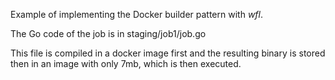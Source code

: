 Example of implementing the Docker builder pattern with _wfl_.

The Go code of the job is in staging/job1/job.go

This file is compiled in a docker image first and the resulting
binary is stored then in an image with only 7mb, which is then
executed.


